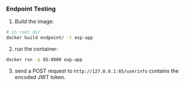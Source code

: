 ### Endpoint Testing 



1. Build the image:


```bash
# in root dir
docker build endpoint/ -t exp-app

```



2. run the container:

```bash
docker run -p 85:8000 exp-app

```


3. send a POST request to `http://127.0.0.1:85/userinfo` contains the encoded JWT token.